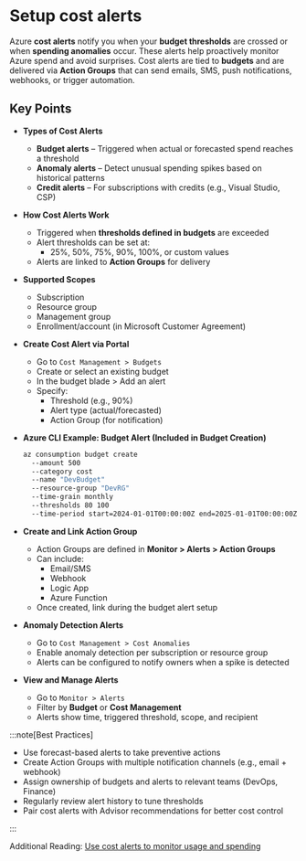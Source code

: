 # Setup cost alerts

Azure **cost alerts** notify you when your **budget thresholds** are crossed or when **spending anomalies** occur. These alerts help proactively monitor Azure spend and avoid surprises. Cost alerts are tied to **budgets** and are delivered via **Action Groups** that can send emails, SMS, push notifications, webhooks, or trigger automation.

## Key Points

- **Types of Cost Alerts**
  - **Budget alerts** – Triggered when actual or forecasted spend reaches a threshold
  - **Anomaly alerts** – Detect unusual spending spikes based on historical patterns
  - **Credit alerts** – For subscriptions with credits (e.g., Visual Studio, CSP)
- **How Cost Alerts Work**
  - Triggered when **thresholds defined in budgets** are exceeded
  - Alert thresholds can be set at:
    - 25%, 50%, 75%, 90%, 100%, or custom values
  - Alerts are linked to **Action Groups** for delivery
- **Supported Scopes**
  - Subscription
  - Resource group
  - Management group
  - Enrollment/account (in Microsoft Customer Agreement)
- **Create Cost Alert via Portal**
  - Go to `Cost Management > Budgets`
  - Create or select an existing budget
  - In the budget blade > Add an alert
  - Specify:
    - Threshold (e.g., 90%)
    - Alert type (actual/forecasted)
    - Action Group (for notification)
- **Azure CLI Example: Budget Alert (Included in Budget Creation)**

  ```bash title="Shell"
  az consumption budget create 
    --amount 500 
    --category cost 
    --name "DevBudget" 
    --resource-group "DevRG" 
    --time-grain monthly 
    --thresholds 80 100 
    --time-period start=2024-01-01T00:00:00Z end=2025-01-01T00:00:00Z
  ```

- **Create and Link Action Group**
  - Action Groups are defined in **Monitor > Alerts > Action Groups**
  - Can include:
    - Email/SMS
    - Webhook
    - Logic App
    - Azure Function
  - Once created, link during the budget alert setup
- **Anomaly Detection Alerts**
  - Go to `Cost Management > Cost Anomalies`
  - Enable anomaly detection per subscription or resource group
  - Alerts can be configured to notify owners when a spike is detected
- **View and Manage Alerts**
  - Go to `Monitor > Alerts`
  - Filter by **Budget** or **Cost Management**
  - Alerts show time, triggered threshold, scope, and recipient

:::note[Best Practices]

- Use forecast-based alerts to take preventive actions
- Create Action Groups with multiple notification channels (e.g., email + webhook)
- Assign ownership of budgets and alerts to relevant teams (DevOps, Finance)
- Regularly review alert history to tune thresholds
- Pair cost alerts with Advisor recommendations for better cost control

:::

Additional Reading: [Use cost alerts to monitor usage and spending](https://learn.microsoft.com/en-us/azure/cost-management-billing/costs/cost-mgt-alerts-monitor-usage-spending)
